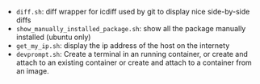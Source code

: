 * `diff.sh`: diff wrapper for icdiff used by git to display nice side-by-side diffs
* `show_manually_installed_package.sh`: show all the package manually installed (ubuntu only)
* `get_my_ip.sh`: display the ip address of the host on the internety
* `devprompt.sh`: Create a terminal in an running container, or create and attach to an existing container or create and attach to a container from an image.
